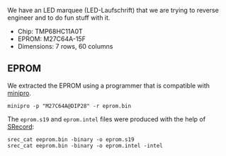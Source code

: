 We have an LED marquee (LED-Laufschrift) that we are trying to reverse engineer and to do fun stuff with it.

* Chip: TMP68HC11A0T
* EPROM: M27C64A-15F
* Dimensions: 7 rows, 60 columns

## EPROM

We extracted the EPROM using a programmer that is compatible with [minipro](https://gitlab.com/DavidGriffith/minipro).

```
minipro -p "M27C64A@DIP28" -r eprom.bin
```

The `eprom.s19` and `eprom.intel` files were produced with the help of [SRecord](http://srecord.sourceforge.net/):

```
srec_cat eeprom.bin -binary -o eprom.s19
srec_cat eeprom.bin -binary -o eprom.intel -intel
```